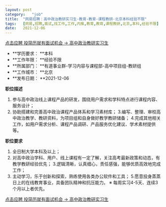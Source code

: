 ```yaml
---
layout:	post
category:	"job"
title:	"网易招聘：高中政治教研实习生-教育-教育-课程教研-北京本科经验不限"
tags:	[网易,招聘,面试,找工作,工作,内推,教育,教育,课程教研,北京,本科,经验不限]
date:	2021-12-06
---
```


[点击应聘 投简历就有面试机会 -> 高中政治教研实习生](http://mobile.bole.netease.com/bole/boleDetail?id=29186&employeeId=346f03c3cda5f04c&key=all)



- **学历要求： **本科
- **工作年限： **经验不限
- **所属部门： **有道事业群-学习内容与课程部-高中项目组-教研组
- **工作城市： **北京
- **发布日期： **2021-12-06



**职位描述**
1. 参与高中政治线上课程产品的研发，围绕用户需求和学科特点进行课程内容、服务设计；
2. 协助搭建和完善高中政治课程产品体系和学习素材库；
3.编写、整理、审校高中政治教学、教研资料，为项目组和自身做好教学教研储备；
4.完成其他相关工作，如用户需求分析、课程产品调研、产品服务优化建议、学术素材提供等。



**职位要求**
1. 全日制大学本科及以上；
2. 对高中政治学科、用户、线上课程有一定了解，关注高考最新政策和动态，有教学教研经验优先；
3.逻辑清晰，认真细心，责任感强，能够优质高效地完成工作；
4. 主动学习，乐于创新和探索，熟练使用各类办公软件和工具；
5.愿意投身蒸蒸日上的在线教育事业，具备团队精神和抗压能力。
※ 每周实习4-5天、连续3个月以上者优先。



[点击应聘 投简历就有面试机会 -> 高中政治教研实习生](http://mobile.bole.netease.com/bole/boleDetail?id=29186&employeeId=346f03c3cda5f04c&key=all)